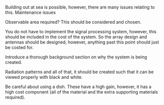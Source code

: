 Building out at sea is possible, however, there are many issues relating to this.
Maintenance issues

Observable area required? This should be considered and chosen.

You do not have to implement the signal processing system, however, this should be included in the cost of the system. So the array design and antennas should be designed, however, anything past this point should just be costed for.


Introduce a thorough background section on why the system is being created.

Radiation patterns and all of that, it should be created such that it can be viewed properly with black and white.

Be careful about using a dish. These have a high gain, however, it has a high cost component (all of the material and the extra supporting materials required).
